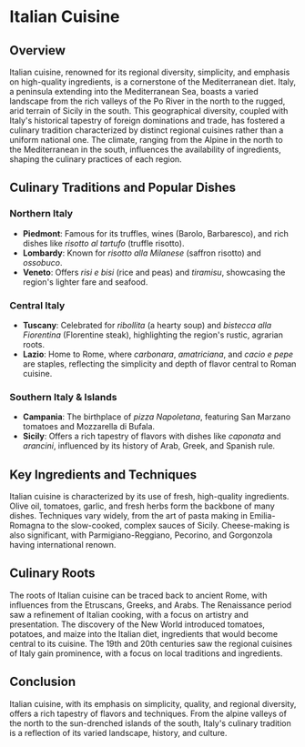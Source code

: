# Italian Cuisine

## Overview

Italian cuisine, renowned for its regional diversity, simplicity, and emphasis on high-quality ingredients, is a cornerstone of the Mediterranean diet. Italy, a peninsula extending into the Mediterranean Sea, boasts a varied landscape from the rich valleys of the Po River in the north to the rugged, arid terrain of Sicily in the south. This geographical diversity, coupled with Italy's historical tapestry of foreign dominations and trade, has fostered a culinary tradition characterized by distinct regional cuisines rather than a uniform national one. The climate, ranging from the Alpine in the north to the Mediterranean in the south, influences the availability of ingredients, shaping the culinary practices of each region.

## Culinary Traditions and Popular Dishes

### Northern Italy
- **Piedmont**: Famous for its truffles, wines (Barolo, Barbaresco), and rich dishes like *risotto al tartufo* (truffle risotto).
- **Lombardy**: Known for *risotto alla Milanese* (saffron risotto) and *ossobuco*.
- **Veneto**: Offers *risi e bisi* (rice and peas) and *tiramisu*, showcasing the region's lighter fare and seafood.

### Central Italy
- **Tuscany**: Celebrated for *ribollita* (a hearty soup) and *bistecca alla Fiorentina* (Florentine steak), highlighting the region's rustic, agrarian roots.
- **Lazio**: Home to Rome, where *carbonara*, *amatriciana*, and *cacio e pepe* are staples, reflecting the simplicity and depth of flavor central to Roman cuisine.

### Southern Italy & Islands
- **Campania**: The birthplace of *pizza Napoletana*, featuring San Marzano tomatoes and Mozzarella di Bufala.
- **Sicily**: Offers a rich tapestry of flavors with dishes like *caponata* and *arancini*, influenced by its history of Arab, Greek, and Spanish rule.

## Key Ingredients and Techniques

Italian cuisine is characterized by its use of fresh, high-quality ingredients. Olive oil, tomatoes, garlic, and fresh herbs form the backbone of many dishes. Techniques vary widely, from the art of pasta making in Emilia-Romagna to the slow-cooked, complex sauces of Sicily. Cheese-making is also significant, with Parmigiano-Reggiano, Pecorino, and Gorgonzola having international renown.

## Culinary Roots

The roots of Italian cuisine can be traced back to ancient Rome, with influences from the Etruscans, Greeks, and Arabs. The Renaissance period saw a refinement of Italian cooking, with a focus on artistry and presentation. The discovery of the New World introduced tomatoes, potatoes, and maize into the Italian diet, ingredients that would become central to its cuisine. The 19th and 20th centuries saw the regional cuisines of Italy gain prominence, with a focus on local traditions and ingredients.

## Conclusion

Italian cuisine, with its emphasis on simplicity, quality, and regional diversity, offers a rich tapestry of flavors and techniques. From the alpine valleys of the north to the sun-drenched islands of the south, Italy's culinary tradition is a reflection of its varied landscape, history, and culture.